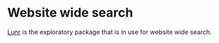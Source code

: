 # Website wide search

[Lunr](https://lunrjs.com/guides/getting_started.html) is the exploratory package that is in use for website wide search.
